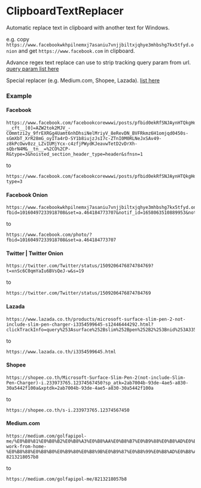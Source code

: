 # ClipboardTextReplacer

Automatic replace text in clipboard with another text for Windows.

e.g. copy `https://www.facebookwkhpilnemxj7asaniu7vnjjbiltxjqhye3mhbshg7kx5tfyd.onion` and get `https://www.facebook.com` in clipboard.

Advance regex text replace can use to strip tracking query param from url. [query param list here](Program.cs#L96-L125)

Special replacer (e.g. Medium.com, Shopee, Lazada). [list here](Program.cs#L129-L136)

### Example

#### Facebook
```
https://www.facebook.com/facebookcorewwwi/posts/pfbid0ekRfSNJAynHTQkgHd7F3n9CdutckYt6jomBf6r9Kfj68Q7nZ1WeLDAks57AZjeEpl?__cft__[0]=AZW2tok2MJV_-COmmtzi2y_9frEXRGg4Uamt6nhDhsiNelMriyV_8eRevDN_BVFRkmz6H1omjqd0450s-sGmXbT_XrR28mG_oyITa4rD-SY1b8iujzJsI7c-ZTnI0M0RLNeJxSAv49-z8kPcOwv0zz_LZvIUMjYcx-c4zfjPWydKJeavwTetD2vDrXh-sQbrN4M&__tn__=%2CO%2CP-R&type=3&hoisted_section_header_type=header&sfnsn=1
```
to
```
https://www.facebook.com/facebookcorewwwi/posts/pfbid0ekRfSNJAynHTQkgHd7F3n9CdutckYt6jomBf6r9Kfj68Q7nZ1WeLDAks57AZjeEpl?type=3
```
#### Facebook Onion

```
https://www.facebookwkhpilnemxj7asaniu7vnjjbiltxjqhye3mhbshg7kx5tfyd.onion/photo/?fbid=10160497233918708&set=a.464184773707&notif_id=1658063510889953&notif_t=feedback_reaction_generic&ref=notif
```
to
```
https://www.facebook.com/photo/?fbid=10160497233918708&set=a.464184773707
```

#### Twitter | Twitter Onion

```
https://twitter.com/Twitter/status/1509206476874784769?t=xnSc6C0qmYaIu6BVsQeJ-w&s=19
```
to
```
https://twitter.com/Twitter/status/1509206476874784769
```

 #### Lazada
```
https://www.lazada.co.th/products/microsoft-surface-slim-pen-2-not-include-slim-pen-charger-i3354599645-s12446444292.html?clickTrackInfo=query%253Asurface%252Bslim%252Bpen%252B2%253Bnid%253A3354599645%253Bsrc%253ALazadaMainSrp%253Brn%253Ab306ac14c9bc553ad8361eba52a205b2%253Bregion%253Ath%253Bsku%253A3354599645_TH%253Bprice%253A4750.00%253Bclient%253Adesktop%253Bsupplier_id%253A100179033810%253Basc_category_id%253A14365%253Bitem_id%253A3354599645%253Bsku_id%253A12446444292%253Bshop_id%253A892503&search=1&spm=a2o4m.searchlist.list.3
```
to
```
https://www.lazada.co.th/i3354599645.html
```

#### Shopee
```
https://shopee.co.th/Microsoft-Surface-Slim-Pen-2(not-include-Slim-Pen-Charger)-i.233973765.12374567450?sp_atk=2ab7004b-93de-4ae5-a830-30a5442f100a&xptdk=2ab7004b-93de-4ae5-a830-30a5442f100a
```
to
```
https://shopee.co.th/s-i.233973765.12374567450
```

#### Medium.com
```
https://medium.com/golfapipol-me/%E0%B8%81%E0%B8%B2%E0%B8%A3%E0%B8%AA%E0%B8%B7%E0%B9%88%E0%B8%AD%E0%B8%AA%E0%B8%B2%E0%B8%A3%E0%B8%A0%E0%B8%B2%E0%B8%A2%E0%B9%83%E0%B8%99%E0%B8%AD%E0%B8%87%E0%B8%84%E0%B9%8C%E0%B8%81%E0%B8%A3%E0%B8%A2%E0%B8%B8%E0%B8%84%E0%B9%83%E0%B8%AB%E0%B8%A1%E0%B9%88%E0%B8%AB%E0%B8%A5%E0%B8%B1%E0%B8%87-work-from-home-%E0%B8%88%E0%B8%B0%E0%B9%80%E0%B8%9B%E0%B9%87%E0%B8%99%E0%B8%AD%E0%B8%A2%E0%B9%88%E0%B8%B2%E0%B8%87%E0%B9%84%E0%B8%A3-8213218057b8
```
to
```
https://medium.com/golfapipol-me/8213218057b8
```